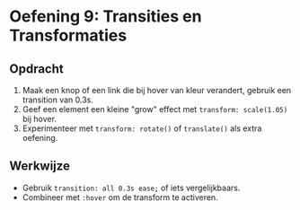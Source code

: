 # Oefening 9: Transities en Transformaties

## Opdracht

1. Maak een knop of een link die bij hover van kleur verandert, gebruik een transition van 0.3s.
2. Geef een element een kleine "grow" effect met `transform: scale(1.05)` bij hover.
3. Experimenteer met `transform: rotate()` of `translate()` als extra oefening.

## Werkwijze

- Gebruik `transition: all 0.3s ease;` of iets vergelijkbaars.
- Combineer met `:hover` om de transform te activeren.
